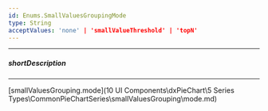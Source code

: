 ```yaml
---
id: Enums.SmallValuesGroupingMode
type: String
acceptValues: 'none' | 'smallValueThreshold' | 'topN'
---
```

---
##### shortDescription
<!-- Description goes here -->

---
<!-- Description goes here -->
[smallValuesGrouping.mode](10 UI Components\dxPieChart\5 Series Types\CommonPieChartSeries\smallValuesGrouping\mode.md)